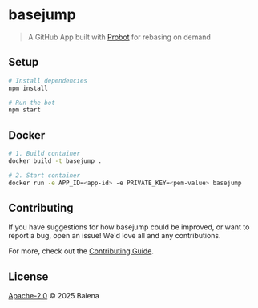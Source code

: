 # basejump

> A GitHub App built with [Probot](https://github.com/probot/probot) for rebasing on demand

## Setup

```sh
# Install dependencies
npm install

# Run the bot
npm start
```

## Docker

```sh
# 1. Build container
docker build -t basejump .

# 2. Start container
docker run -e APP_ID=<app-id> -e PRIVATE_KEY=<pem-value> basejump
```

## Contributing

If you have suggestions for how basejump could be improved, or want to report a bug, open an issue! We'd love all and any contributions.

For more, check out the [Contributing Guide](CONTRIBUTING.md).

## License

[Apache-2.0](LICENSE) © 2025 Balena
